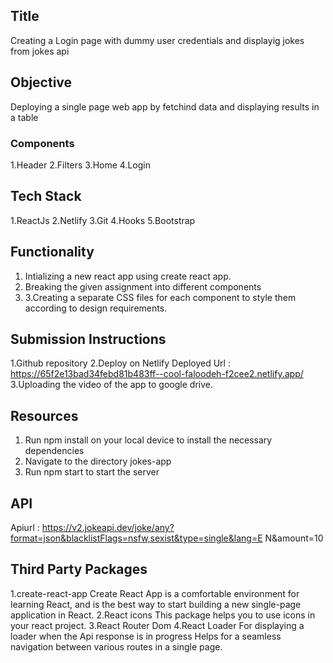 ## Title
Creating a Login page with dummy user credentials and displayig jokes from jokes api


## Objective 
Deploying a single page web app by fetchind data and displaying results in a table
### Components
1.Header
2.Filters
3.Home
4.Login

## Tech Stack 
1.ReactJs
2.Netlify
3.Git
4.Hooks
5.Bootstrap


## Functionality 
1. Intializing a new react app using create react app.
2. Breaking the given assignment into different components
3. 3.Creating a  separate CSS files for each component to style them according to  design requirements.
## Submission Instructions 
1.Github repository
2.Deploy on Netlify
Deployed Url : https://65f2e13bad34febd81b483ff--cool-faloodeh-f2cee2.netlify.app/
3.Uploading the video of the app to google drive.

## Resources 
1. Run npm install on your local device to install the necessary dependencies
2. Navigate to the directory jokes-app
3. Run npm start to start the server
## API
Apiurl : https://v2.jokeapi.dev/joke/any?format=json&blacklistFlags=nsfw,sexist&type=single&lang=E
N&amount=10
## Third Party Packages
1.create-react-app 
Create React App is a comfortable environment for learning React, and is the best way to start building a new single-page application in React.
2.React icons
This package helps you to use icons in your react project.
3.React Router Dom
4.React Loader
For displaying a loader when the Api response is in progress
Helps for a seamless navigation between various routes in a single page.



